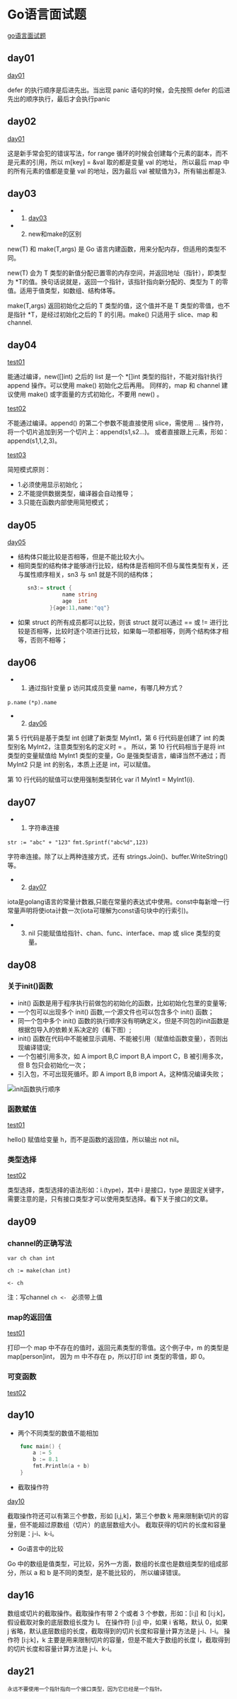 # Go语言面试题

[go语言面试题](https://www.topgoer.cn/docs/gomianshiti/mian1)

## day01 

[day01](./src/day01/main.go)

defer 的执行顺序是后进先出。当出现 panic 语句的时候，会先按照 defer 的后进先出的顺序执行，最后才会执行panic

## day02

[day01](./src/day02/main.go)

这是新手常会犯的错误写法，for range 循环的时候会创建每个元素的副本，而不是元素的引用，所以 m[key] = &val 取的都是变量 val 的地址，
所以最后 map 中的所有元素的值都是变量 val 的地址，因为最后 val 被赋值为3，所有输出都是3.

## day03

+ 1. [day03](./src/day03/main.go)
+ 2. new和make的区别

new(T) 和 make(T,args) 是 Go 语言内建函数，用来分配内存，但适用的类型不同。

new(T) 会为 T 类型的新值分配已置零的内存空间，并返回地址（指针），即类型为 *T的值。换句话说就是，返回一个指针，该指针指向新分配的、类型为 T 的零值。适用于值类型，如数组、结构体等。

make(T,args) 返回初始化之后的 T 类型的值，这个值并不是 T 类型的零值，也不是指针 *T，是经过初始化之后的 T 的引用。make() 只适用于 slice、map 和 channel.

## day04

[test01](./src/day04/test01/main.go)

能通过编译，new([]int) 之后的 list 是一个 *[]int 类型的指针，不能对指针执行 append 操作。可以使用 make() 初始化之后再用。
同样的，map 和 channel 建议使用 make() 或字面量的方式初始化，不要用 new() 。

[test02](./src/day04/test02/main.go)

不能通过编译。append() 的第二个参数不能直接使用 slice，需使用 … 操作符，将一个切片追加到另一个切片上：append(s1,s2…)。
或者直接跟上元素，形如：append(s1,1,2,3)。

[test03](./src/day04/test03/main.go)

简短模式原则：
+ 1.必须使用显示初始化；
+ 2.不能提供数据类型，编译器会自动推导；
+ 3.只能在函数内部使用简短模式；

## day05

[day05](./src/day05/main.go)

+ 结构体只能比较是否相等，但是不能比较大小。
+ 相同类型的结构体才能够进行比较，结构体是否相同不但与属性类型有关，还与属性顺序相关，sn3 与 sn1 就是不同的结构体；
    ```go
       sn3:= struct {
                  name string
                  age  int
              }{age:11,name:"qq"}
    ```
+ 如果 struct 的所有成员都可以比较，则该 struct 就可以通过 == 或 != 进行比较是否相等，比较时逐个项进行比较，如果每一项都相等，则两个结构体才相等，否则不相等；

## day06

+ 1. 通过指针变量 p 访问其成员变量 name，有哪几种方式？

`p.name`
`(*p).name`

+ 2. [day06](./src/day06/main.go)

第 5 行代码是基于类型 int 创建了新类型 MyInt1，第 6 行代码是创建了 int 的类型别名 MyInt2，注意类型别名的定义时 = 。
所以，第 10 行代码相当于是将 int 类型的变量赋值给 MyInt1 类型的变量，Go 是强类型语言，编译当然不通过；而 MyInt2 只是 int 的别名，本质上还是 int，可以赋值。

第 10 行代码的赋值可以使用强制类型转化 var i1 MyInt1 = MyInt1(i).

## day07
+ 1. 字符串连接

`str := "abc" + "123"`
`fmt.Sprintf("abc%d",123)`

字符串连接。除了以上两种连接方式，还有 strings.Join()、buffer.WriteString()等。

+ 2. [day07](./src/day07/main.go)

iota是golang语言的常量计数器,只能在常量的表达式中使用。const中每新增一行常量声明将使iota计数一次(iota可理解为const语句块中的行索引)。

+ 3. nil 只能赋值给指针、chan、func、interface、map 或 slice 类型的变量。

## day08

### 关于init()函数

+ init() 函数是用于程序执行前做包的初始化的函数，比如初始化包里的变量等;
+ 一个包可以出现多个 init() 函数,一个源文件也可以包含多个 init() 函数；
+ 同一个包中多个 init() 函数的执行顺序没有明确定义，但是不同包的init函数是根据包导入的依赖关系决定的（看下图）;
+ init() 函数在代码中不能被显示调用、不能被引用（赋值给函数变量），否则出现编译错误;
+ 一个包被引用多次，如 A import B,C import B,A import C，B 被引用多次，但 B 包只会初始化一次；
+ 引入包，不可出现死循坏。即 A import B,B import A，这种情况编译失败；

![init函数执行顺序](./static/init函数执行顺序.jpg)

### 函数赋值

[test01](./src/day08/test01/main.go)

hello() 赋值给变量 h，而不是函数的返回值，所以输出 not nil。

### 类型选择

[test02](./src/day08/test02/main.go)

类型选择，类型选择的语法形如：i.(type)，其中 i 是接口，type 是固定关键字，
需要注意的是，只有接口类型才可以使用类型选择。看下关于接口的文章。

## day09

### channel的正确写法

`var ch chan int`

`ch := make(chan int)`

`<- ch`

注：写channel `ch <- ` 必须带上值

### map的返回值

[test01](./src/day09/test01/main.go)

打印一个 map 中不存在的值时，返回元素类型的零值。这个例子中，m 的类型是 map[person]int，
因为 m 中不存在 p，所以打印 int 类型的零值，即 0。

### 可变函数

[test02](./src/day09/test02/main.go)

## day10

+ 两个不同类型的数值不能相加

```go
    func main() {  
        a := 5
        b := 8.1
        fmt.Println(a + b)
    }
```
+ 截取操作符

[day10](./src/day10/main.go)

截取操作符还可以有第三个参数，形如 [i,j,k]，第三个参数 k 用来限制新切片的容量，但不能超过原数组（切片）的底层数组大小。
截取获得的切片的长度和容量分别是：j-i、k-i。


+ Go语言中的比较

Go 中的数组是值类型，可比较，另外一方面，数组的长度也是数组类型的组成部分，所以 a 和 b 是不同的类型，是不能比较的，
所以编译错误。


## day16

数组或切片的截取操作。截取操作有带 2 个或者 3 个参数，形如：[i:j] 和 [i:j:k]，假设截取对象的底层数组长度为 l。
在操作符 [i:j] 中，如果 i 省略，默认 0，如果 j 省略，默认底层数组的长度，截取得到的切片长度和容量计算方法是 j-i、l-i。
操作符 [i:j:k]，k 主要是用来限制切片的容量，但是不能大于数组的长度 l，截取得到的切片长度和容量计算方法是 j-i、k-i。


## day21

`永远不要使用一个指针指向一个接口类型，因为它已经是一个指针。`

